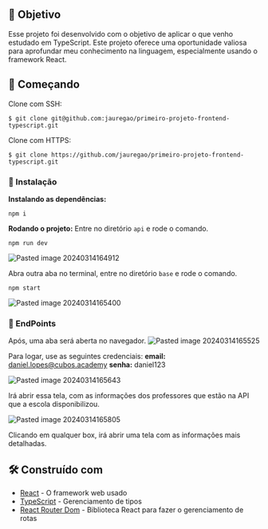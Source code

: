 ## 🎯 Objetivo

Esse projeto foi desenvolvido com o objetivo de aplicar o que venho estudado em TypeScript. Este projeto oferece uma oportunidade valiosa para aprofundar meu conhecimento na linguagem, especialmente usando o framework React.
## 🚀 Começando

Clone com SSH:

```
$ git clone git@github.com:jauregao/primeiro-projeto-frontend-typescript.git
```

Clone com HTTPS:

```
$ git clone https://github.com/jauregao/primeiro-projeto-frontend-typescript.git
```

### 🔧 Instalação

**Instalando as dependências:**

```
npm i
```

**Rodando o projeto:**
Entre no diretório `api` e rode o comando.

```
npm run dev
```
![Pasted image 20240314164912](https://github.com/jauregao/primeiro-projeto-frontend-typescript/assets/132178067/59ab69c0-9166-49c7-9831-080feb93a3ec)

Abra outra aba no terminal, entre no diretório `base` e rode o comando.

```
npm start
```
![Pasted image 20240314165400](https://github.com/jauregao/primeiro-projeto-frontend-typescript/assets/132178067/c5c2126f-02f5-45b4-921c-e031cd8baeca)

### 🔧 EndPoints

Após, uma aba será aberta no navegador.
![Pasted image 20240314165525](https://github.com/jauregao/primeiro-projeto-frontend-typescript/assets/132178067/92cc7d94-dad6-41bb-b9da-b5b507edd090)

Para logar, use as seguintes credenciais:
**email:** daniel.lopes@cubos.academy
**senha:** daniel123


![Pasted image 20240314165643](https://github.com/jauregao/primeiro-projeto-frontend-typescript/assets/132178067/e5f27f64-ca35-45b1-97ef-43b91eb6835e)

Irá abrir essa tela, com as informações dos professores que estão na API que a escola disponibilizou.


![Pasted image 20240314165805](https://github.com/jauregao/primeiro-projeto-frontend-typescript/assets/132178067/9b3126c4-4d49-4faa-8ac6-8b67c3e10d86)

Clicando em qualquer box, irá abrir uma tela com as informações mais detalhadas.
## 🛠️ Construído com

* [React](https://react.dev/) - O framework web usado
* [TypeScript](https://www.typescriptlang.org/) - Gerenciamento de tipos
* [React Router Dom](https://reactrouter.com/en/main) - Biblioteca React para fazer o gerenciamento de rotas
